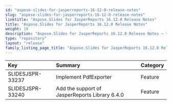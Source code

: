 ```yaml
---
id: "aspose-slides-for-jasperreports-16-12-0-release-notes"
slug: "aspose-slides-for-jasperreports-16-12-0-release-notes"
linktitle: "Aspose.Slides for JasperReports 16.12.0 Release Notes"
title: "Aspose.Slides for JasperReports 16.12.0 Release Notes"
weight: 10
description: "Aspose.Slides for JasperReports 16.12.0 Release Notes – the latest updates and fixes."
type: "repository"
layout: "release"
family_listing_page_title: "Aspose.Slides for JasperReports 16.12.0 Release Notes"
---
```


|**Key**|**Summary**|**Category**|
| :- | :- | :- |
|SLIDESJSPR-33237|Implement PdfExporter|Feature|
|SLIDESJSPR-33240|Add the support of JasperReports Library 6.4.0|Feature|

